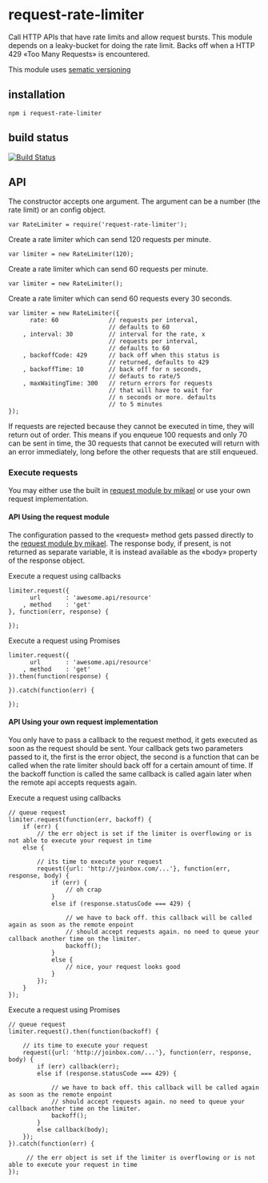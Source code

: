 # request-rate-limiter

Call HTTP APIs that have rate limits and allow request bursts. This module depends on a leaky-bucket for doing the rate limit. Backs off when a HTTP 429 «Too Many Requests» is encountered.

This module uses [sematic versioning](http://semver.org/)

## installation

    npm i request-rate-limiter

## build status

[![Build Status](https://travis-ci.org/eventEmitter/request-rate-limiter.png?branch=master)](https://travis-ci.org/eventEmitter/request-rate-limiter)


## API

The constructor accepts one argument. The argument can be a number (the rate limit) or an config object.


    var RateLimiter = require('request-rate-limiter');


Create a rate limiter which can send 120 requests per minute.

    var limiter = new RateLimiter(120);

Create a rate limiter which can send 60 requests per minute.

    var limiter = new RateLimiter();

Create a rate limiter which can send 60 requests every 30 seconds.


    var limiter = new RateLimiter({
          rate: 60              // requests per interval,
                                // defaults to 60
        , interval: 30          // interval for the rate, x
                                // requests per interval,
                                // defaults to 60
        , backoffCode: 429      // back off when this status is
                                // returned, defaults to 429
        , backoffTime: 10       // back off for n seconds,
                                // defauts to rate/5
        , maxWaitingTime: 300   // return errors for requests
                                // that will have to wait for
                                // n seconds or more. defaults
                                // to 5 minutes
    });


If requests are rejected because they cannot be executed in time, they will return out of order. This means if you enqueue 100 requests and only 70 can be sent in time, the 30 requests that cannot be executed will return with an error immediately, long before the other requests that are still enqueued.


### Execute requests

You may either use the built in [request module by mikael](https://www.npmjs.com/package/request) or use your own request implementation.

#### API Using the request module

The configuration passed to the «request» method gets passed directly to the [request module by mikael](https://www.npmjs.com/package/request). The response body, if present, is not returned as separate variable, it is instead available as the «body» property of the response object.


Execute a request using callbacks

    limiter.request({
          url       : 'awesome.api/resource'
        , method    : 'get'
    }, function(err, response) {

    });


Execute a request using Promises


    limiter.request({
          url       : 'awesome.api/resource'
        , method    : 'get'
    }).then(function(response) {

    }).catch(function(err) {

    });



#### API Using your own request implementation


You only have to pass a callback to the request method, it gets executed as soon as the request should be sent. Your callback gets two parameters passed to it, the first is the error object, the second is a function that can be called when the rate limiter should back off for a certain amount of time. If the backoff function is called the same callback is called again later when the remote api accepts requests again.


Execute a request using callbacks

    // queue request
    limiter.request(function(err, backoff) {
        if (err) {
            // the err object is set if the limiter is overflowing or is not able to execute your request in time
        else {

            // its time to execute your request
            request({url: 'http://joinbox.com/...'}, function(err, response, body) {
                if (err) {
                    // oh crap
                }
                else if (response.statusCode === 429) {

                    // we have to back off. this callback will be called again as soon as the remote enpoint
                    // should accept requests again. no need to queue your callback another time on the limiter.
                    backoff();
                }
                else {
                    // nice, your request looks good
                }
            });
        }
    });



Execute a request using Promises

    // queue request
    limiter.request().then(function(backoff) {

        // its time to execute your request
        request({url: 'http://joinbox.com/...'}, function(err, response, body) {
            if (err) callback(err);
            else if (response.statusCode === 429) {

                // we have to back off. this callback will be called again as soon as the remote enpoint
                // should accept requests again. no need to queue your callback another time on the limiter.
                backoff();
            }
            else callback(body);
        });
    }).catch(function(err) {

         // the err object is set if the limiter is overflowing or is not able to execute your request in time
    });
